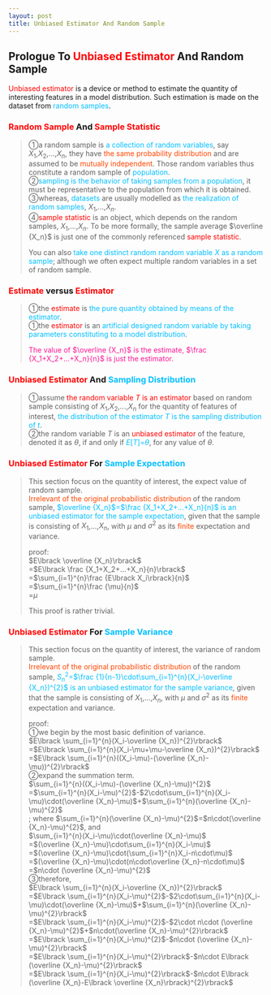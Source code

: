 ```yaml
---
layout: post
title: Unbiased Estimator And Random Sample
---
```


## Prologue To <font color="Red">Unbiased Estimator</font> And Random Sample
<p class="message">
<font color="Red">Unbiased estimator</font> is a device or method to estimate the quantity of interesting features in a model distribution.  Such estimation is made on the dataset from <font color="DeepSkyBlue">random samples</font>.
</p>

### <font color="Red">Random Sample</font> And <font color="Red">Sample Statistic</font>
>&#10112;a random sample is <font color="DeepSkyBlue">a collection of random variables</font>, say $X_1$,$X_2$,...,$X_n$, they have <font color="OrangeRed">the same probability distribution</font> and are assumed to be <font color="OrangeRed">mutually independent</font>.  Those random variables thus constitute a random sample of <font color="DeepSkyBlue">population</font>.  
>&#10113;<font color="DeepSkyBlue">sampling is the behavior of taking samples from a population</font>, it must be representative to the population from which it is obtained.  
>&#10114;whereas, <font color="DeepSkyBlue">datasets</font> are usually modelled as <font color="DeepSkyBlue">the realization of random samples</font>, $X_1$,...,$X_n$.  
>&#10115;<font color="red">sample statistic</font> is an object, which depends on the random samples, $X_1$,...,$X_n$.  To be more formally, the sample average $\overline {X_n}$ is just one of the commonly referenced <font color="red">sample statistic</font>.  
>
>You can also <font color="DeepSkyBlue">take one distinct random random variable $X$ as a random sample</font>; although we often expect multiple random variables in a set of random sample.  

### <font color="Red">Estimate</font> versus <font color="Red">Estimator</font>
>&#10112;the <font color="Red">estimate</font> is <font color="DeepSkyBlue">the pure quantity obtained by means of the estimator</font>.  
>&#10112;the <font color="Red">estimator</font> is an <font color="DeepSkyBlue">artificial designed random variable by taking parameters constituting to a model distribution</font>.  
>
><font color="DeepPink">The value of $\overline {X_n}$ is the estimate, $\frac {X_1+X_2+...+X_n}{n}$ is just the estimator.</font>  

### <font color="Red">Unbiased Estimator</font> And <font color="DeepSkyBlue">Sampling Distribution</font>
>&#10112;assume <font color="Red">the random variable $T$ is an estimator</font> based on random sample consisting of $X_1$,$X_2$,...,$X_n$ for the quantity of features of interest, <font color="DeepSkyBlue">the distribution of the estimator $T$ is the sampling distribution of $t$</font>.  
>&#10113;the random variable $T$ is an <font color="Red">unbiased estimator</font> of the feature, denoted it as $\theta$, if and only if <font color="DeepSkyBlue">$E\lbrack T\rbrack$=$\theta$</font>, for any value of $\theta$.  

### <font color="Red">Unbiased Estimator</font> For <font color="DeepSkyBlue">Sample Expectation</font>
>This section focus on the quantity of interest, the expect value of random sample.  
><font color="OrangeRed">Irrelevant of the original probabilistic distribution</font> of the random sample, <font color="DeepSkyBlue">$\overline {X_n}$=$\frac {X_1+X_2+...+X_n}{n}$ is an unbiased estimator for the sample expectation</font>, given that the sample is consisting of $X_1$,...,$X_n$, with $\mu$ and $\sigma^2$ as its <font color="OrangeRed">finite</font> expectation and variance.  
>
>proof:  
>$E\lbrack \overline {X_n}\rbrack$  
>=$E\lbrack \frac {X_1+X_2+...+X_n}{n}\rbrack$  
>=$\sum_{i=1}^{n}\frac {E\lbrack X_i\rbrack}{n}$  
>=$\sum_{i=1}^{n}\frac {\mu}{n}$  
>=$\mu$  
>
>This proof is rather trivial.  

### <font color="Red">Unbiased Estimator</font> For <font color="DeepSkyBlue">Sample Variance</font>
>This section focus on the quantity of interest, the variance of random sample.  
><font color="OrangeRed">Irrelevant of the original probabilistic distribution</font> of the random sample, <font color="DeepSkyBlue">$S_n^{2}$=$\frac {1}{n-1}\cdot\sum_{i=1}^{n}(X_i-\overline {X_n})^{2}$ is an unbiased estimator for the sample variance</font>, given that the sample is consisting of $X_1$,...,$X_n$, with $\mu$ and $\sigma^2$ as its <font color="OrangeRed">finite</font> expectation and variance.  
>
>proof:  
>&#10112;we begin by the most basic definition of variance.  
>$E\lbrack \sum_{i=1}^{n}(X_i-\overline {X_n})^{2}\rbrack$  
>=$E\lbrack \sum_{i=1}^{n}(X_i-\mu+\mu-\overline {X_n})^{2}\rbrack$  
>=$E\lbrack \sum_{i=1}^{n}((X_i-\mu)-(\overline {X_n}-\mu))^{2}\rbrack$  
>&#10113;expand the summation term.  
>$\sum_{i=1}^{n}((X_i-\mu)-(\overline {X_n}-\mu))^{2}$  
>=$\sum_{i=1}^{n}(X_i-\mu)^{2}$-$2\cdot\sum_{i=1}^{n}(X_i-\mu)\cdot(\overline {X_n}-\mu)$+$\sum_{i=1}^{n}(\overline {X_n}-\mu)^{2}$  
>; where $\sum_{i=1}^{n}(\overline {X_n}-\mu)^{2}$=$n\cdot(\overline {X_n}-\mu)^{2}$, and  
>$\sum_{i=1}^{n}(X_i-\mu)\cdot(\overline {X_n}-\mu)$  
>=$(\overline {X_n}-\mu)\cdot\sum_{i=1}^{n}(X_i-\mu)$  
>=$(\overline {X_n}-\mu)\cdot(\sum_{i=1}^{n}X_i-n\cdot\mu)$  
>=$(\overline {X_n}-\mu)\cdot(n\cdot\overline {X_n}-n\cdot\mu)$  
>=$n\cdot (\overline {X_n}-\mu)^{2}$  
>&#10114;therefore,  
>$E\lbrack \sum_{i=1}^{n}(X_i-\overline {X_n})^{2}\rbrack$  
>=$E\lbrack \sum_{i=1}^{n}(X_i-\mu)^{2}$-$2\cdot\sum_{i=1}^{n}(X_i-\mu)\cdot(\overline {X_n}-\mu)$+$\sum_{i=1}^{n}(\overline {X_n}-\mu)^{2}\rbrack$  
>=$E\lbrack \sum_{i=1}^{n}(X_i-\mu)^{2}$-$2\cdot n\cdot (\overline {X_n}-\mu)^{2}$+$n\cdot(\overline {X_n}-\mu)^{2}\rbrack$  
>=$E\lbrack \sum_{i=1}^{n}(X_i-\mu)^{2}$-$n\cdot (\overline {X_n}-\mu)^{2}\rbrack$  
>=$E\lbrack \sum_{i=1}^{n}(X_i-\mu)^{2}\rbrack$-$n\cdot E\lbrack (\overline {X_n}-\mu)^{2}\rbrack$  
>=$E\lbrack \sum_{i=1}^{n}(X_i-\mu)^{2}\rbrack$-$n\cdot E\lbrack (\overline {X_n}-E\lbrack \overline {X_n}\rbrack)^{2}\rbrack$  

<!-- Γ -->
<!-- \frac{\Gamma(k + n)}{\Gamma(n)} \frac{1}{r^k}  -->
<!-- \mbox{\large$\vert$}\nolimits_0^\infty -->
<!-- \vert_0^\infty -->
<!-- \vert_{0.5}^{\infty} -->
<!-- &prime; ′ -->
<!-- &Prime; ″ -->
<!-- $E\lbrack X\rbrack$ -->
<!-- \overline{X_n} -->
<!-- \underset{Succss}P -->
<!-- \frac{{\overline {X_n}}-\mu}{S/\sqrt n} -->
<!-- \lim_{t\rightarrow\infty} -->
<!-- \int_{0}^{a}\lambda\cdot e^{-\lambda\cdot t}\operatorname dt -->

<!-- Notes -->
<!-- <font color="OrangeRed">items, verb, to make it the focus</font> -->
<!-- <font color="Red">KKT</font> -->
<!-- <font color="Red">SMO heuristics</font> -->
<!-- <font color="Red">F</font> distribution -->
<!-- <font color="Red">t</font> distribution -->
<!-- <font color="DeepSkyBlue">suggested item, soft item</font> -->
<!-- <font color="RoyalBlue">old alpha, quiz, example</font> -->
<!-- <font color="Green">new alpha</font> -->

<!-- <font color="DeepPink">positive conclusion, finding</font> -->
<!-- <font color="RosyBrown">negative conclusion, finding</font> -->

<!-- <font color="#00ADAD">policy</font> -->
<!-- <font color="#6100A8">full observable</font> -->
<!-- <font color="#FFAC12">partial observable</font> -->
<!-- <font color="#EB00EB">stochastic</font> -->
<!-- <font color="#8400E6">state transition</font> -->
<!-- <font color="#D600D6">discount factor gamma $\gamma$</font> -->
<!-- <font color="#D600D6">$V(S)$</font> -->
<!-- <font color="#9300FF">immediate reward R(S)</font> -->

<!-- 
[1]Given the vehicles pass through a highway toll station is $6$ per minute, what is the probability that no cars within $30$ seconds?
><font color="DeepSkyBlue">[1]</font>
><font color="OrangeRed">Given the vehicles pass through a highway toll station is $6$ per minute, what is the probability that no cars within $30$ seconds?</font>  
-->

<!-- https://www.medcalc.org/manual/gamma_distribution_functions.php -->
<!-- https://www.statlect.com/probability-distributions/student-t-distribution#hid5 -->
<!-- http://www.wiris.com/editor/demo/en/ -->